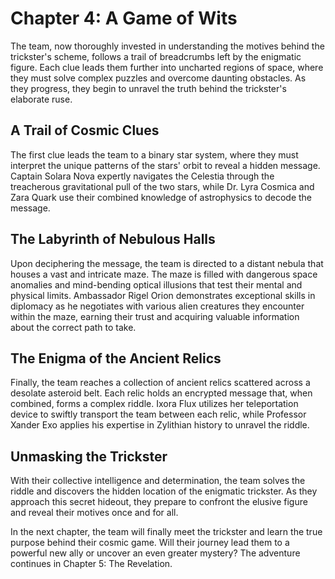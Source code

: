 # Chapter 4: A Game of Wits

The team, now thoroughly invested in understanding the motives behind the trickster's scheme, follows a trail of breadcrumbs left by the enigmatic figure. Each clue leads them further into uncharted regions of space, where they must solve complex puzzles and overcome daunting obstacles. As they progress, they begin to unravel the truth behind the trickster's elaborate ruse.

## A Trail of Cosmic Clues

The first clue leads the team to a binary star system, where they must interpret the unique patterns of the stars' orbit to reveal a hidden message. Captain Solara Nova expertly navigates the Celestia through the treacherous gravitational pull of the two stars, while Dr. Lyra Cosmica and Zara Quark use their combined knowledge of astrophysics to decode the message.

## The Labyrinth of Nebulous Halls

Upon deciphering the message, the team is directed to a distant nebula that houses a vast and intricate maze. The maze is filled with dangerous space anomalies and mind-bending optical illusions that test their mental and physical limits. Ambassador Rigel Orion demonstrates exceptional skills in diplomacy as he negotiates with various alien creatures they encounter within the maze, earning their trust and acquiring valuable information about the correct path to take.

## The Enigma of the Ancient Relics

Finally, the team reaches a collection of ancient relics scattered across a desolate asteroid belt. Each relic holds an encrypted message that, when combined, forms a complex riddle. Ixora Flux utilizes her teleportation device to swiftly transport the team between each relic, while Professor Xander Exo applies his expertise in Zylithian history to unravel the riddle.

## Unmasking the Trickster

With their collective intelligence and determination, the team solves the riddle and discovers the hidden location of the enigmatic trickster. As they approach this secret hideout, they prepare to confront the elusive figure and reveal their motives once and for all.

In the next chapter, the team will finally meet the trickster and learn the true purpose behind their cosmic game. Will their journey lead them to a powerful new ally or uncover an even greater mystery? The adventure continues in Chapter 5: The Revelation.